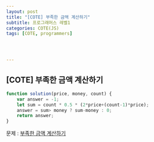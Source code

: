 ```yaml
---
layout: post
title: "[COTE] 부족한 금액 계산하기"
subtitle: 프로그래머스 레벨1
categories: COTE(JS)
tags: [COTE, programmers]




---
```




## [COTE] 부족한 금액 계산하기

```javascript
function solution(price, money, count) {
    var answer = -1;
    let sum = count * 0.5 * (2*price+(count-1)*price);
    answer = sum> money ? sum-money : 0;
    return answer;
}
```

문제 : [부족한 금액 계산하기](https://programmers.co.kr/learn/courses/30/lessons/82612)
